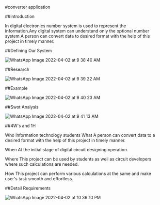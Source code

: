 #converter application

##introduction

In digital electronics number system is used to represent the information.Any digital system can understand only the optional number system.A person can convert data to desired format with the help of this project in timely manner.

##Defining Our System

![WhatsApp Image 2022-04-02 at 9 38 40 AM](https://user-images.githubusercontent.com/101498911/161365832-34a085ee-5b98-428e-90c6-890631b7c6cd.jpeg)

##Research

![WhatsApp Image 2022-04-02 at 9 39 22 AM](https://user-images.githubusercontent.com/101498911/161365872-8b6966d5-8ef2-4386-afb8-4b4c9a2b78ed.jpeg)

##Example

![WhatsApp Image 2022-04-02 at 9 40 23 AM](https://user-images.githubusercontent.com/101498911/161365897-aaf7ac5f-0f30-4d01-9770-9c5336da6d43.jpeg)

##Swot Analysis

![WhatsApp Image 2022-04-02 at 9 41 13 AM](https://user-images.githubusercontent.com/101498911/161365913-3471df6f-b03f-4e71-aca1-6179046f2334.jpeg)

##4W's and 1H

Who
Information technology students
What
A person can convert data to a desired format with the help of this project in timely manner.

When
At the initial stage of digital circuit designing operation.


Where
This project can be used by students as well as circuit developers where such calculations are needed.

How
This project can perform various calculations at the same and make user's task smooth and effortless.

##Detail Requirements

![WhatsApp Image 2022-04-02 at 10 36 10 PM](https://user-images.githubusercontent.com/101498911/161393609-018b5b78-1ee3-4fe8-a635-265a510f56c1.jpeg)
